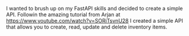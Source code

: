 I wanted to brush up on my FastAPI skills and decided to create a simple API. Followin the amazing tutorial from Arjan at https://www.youtube.com/watch?v=SORiTsvnU28 I created a simple API that allows you to create, read, update and delete inventory items.